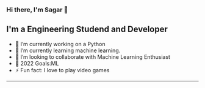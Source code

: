 ### Hi there, I'm Sagar 👋

## I'm a Engineering Studend and Developer

- 🔭 I’m currently working on a Python
- 🌱 I’m currently learning machine learning.
- 👯 I’m looking to collaborate with Machine Learning Enthusiast
- 🥅 2022 Goals:ML
- ⚡ Fun fact: I love to play video games
---

[instagram]: https://instagram.com/sagar_patel_1908
[linkedin]: https://www.linkedin.com/in/sagar-chodavadiya-1131a1150/


